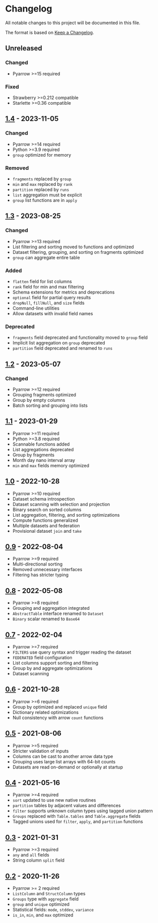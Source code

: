 # Changelog
All notable changes to this project will be documented in this file.

The format is based on [Keep a Changelog](https://keepachangelog.com/en/1.1.0/).

## Unreleased
### Changed
* Pyarrow >=15 required

### Fixed
* Strawberry >=0.212 compatible
* Starlette >=0.36 compatible

## [1.4](https://pypi.org/project/graphique/1.4/) - 2023-11-05
### Changed
* Pyarrow >=14 required
* Python >=3.9 required
* `group` optimized for memory

### Removed
* `fragments` replaced by `group`
* `min` and `max` replaced by `rank`
* `partition` replaced by `runs`
* `list` aggregation must be explicit
* `group` list functions are in `apply`

## [1.3](https://pypi.org/project/graphique/1.3/) - 2023-08-25
### Changed
* Pyarrow >=13 required
* List filtering and sorting moved to functions and optimized
* Dataset filtering, grouping, and sorting on fragments optimized
* `group` can aggregate entire table

### Added
* `flatten` field for list columns
* `rank` field for min and max filtering
* Schema extensions for metrics and deprecations
* `optional` field for partial query results
* `dropNull`, `fillNull`, and `size` fields
* Command-line utilities
* Allow datasets with invalid field names

### Deprecated
* `fragments` field deprecated and functionality moved to `group` field
* Implicit list aggregation on `group` deprecated
* `partition` field deprecated and renamed to `runs`

## [1.2](https://pypi.org/project/graphique/1.2/) - 2023-05-07
### Changed
* Pyarrow >=12 required
* Grouping fragments optimized
* Group by empty columns
* Batch sorting and grouping into lists

## [1.1](https://pypi.org/project/graphique/1.1/) - 2023-01-29
* Pyarrow >=11 required
* Python >=3.8 required
* Scannable functions added
* List aggregations deprecated
* Group by fragments
* Month day nano interval array
* `min` and `max` fields memory optimized

## [1.0](https://pypi.org/project/graphique/1.0/) - 2022-10-28
* Pyarrow >=10 required
* Dataset schema introspection
* Dataset scanning with selection and projection
* Binary search on sorted columns
* List aggregation, filtering, and sorting optimizations
* Compute functions generalized
* Multiple datasets and federation
* Provisional dataset `join` and `take`

## [0.9](https://pypi.org/project/graphique/0.9/) - 2022-08-04
* Pyarrow >=9 required
* Multi-directional sorting
* Removed unnecessary interfaces
* Filtering has stricter typing

## [0.8](https://pypi.org/project/graphique/0.8/) - 2022-05-08
* Pyarrow >=8 required
* Grouping and aggregation integrated
* `AbstractTable` interface renamed to `Dataset`
* `Binary` scalar renamed to `Base64`

## [0.7](https://pypi.org/project/graphique/0.7/) - 2022-02-04
* Pyarrow >=7 required
* `FILTERS` use query syntax and trigger reading the dataset
* `FEDERATED` field configuration
* List columns support sorting and filtering
* Group by and aggregate optimizations
* Dataset scanning

## [0.6](https://pypi.org/project/graphique/0./) - 2021-10-28
* Pyarrow >=6 required
* Group by optimized and replaced `unique` field
* Dictionary related optimizations
* Null consistency with arrow `count` functions

## [0.5](https://pypi.org/project/graphique/0.5/) - 2021-08-06
* Pyarrow >=5 required
* Stricter validation of inputs
* Columns can be cast to another arrow data type
* Grouping uses large list arrays with 64-bit counts
* Datasets are read on-demand or optionally at startup

## [0.4](https://pypi.org/project/graphique/0.4/) - 2021-05-16
* Pyarrow >=4 required
* `sort` updated to use new native routines
* `partition` tables by adjacent values and differences
* `filter` supports unknown column types using tagged union pattern
* `Groups` replaced with `Table.tables` and `Table.aggregate` fields
* Tagged unions used for `filter`, `apply`, and `partition` functions

## [0.3](https://pypi.org/project/graphique/0.3/) - 2021-01-31
* Pyarrow >=3 required
* `any` and `all` fields
* String column `split` field

## [0.2](https://pypi.org/project/graphique/0.2/) - 2020-11-26
* Pyarrow >= 2 required
* `ListColumn` and `StructColumn` types
* `Groups` type with `aggregate` field
* `group` and `unique` optimized
* Statistical fields: `mode`, `stddev`, `variance`
* `is_in`, `min`, and `max` optimized

